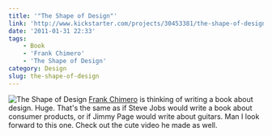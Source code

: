 ```yaml
---
title: '"The Shape of Design"'
link: 'http://www.kickstarter.com/projects/30453381/the-shape-of-design'
date: '2011-01-31 22:33'
tags:
    - Book
    - 'Frank Chimero'
    - 'The Shape of Design'
category: Design
slug: the-shape-of-design
---
```


![](http://www.frankchimero.com/dropbox/shapeofdesign/book.jpg "The Shape of Design") [Frank Chimero](http://frankchimero.com) is thinking of writing a book about design. Huge. That's the same as if Steve Jobs would write a book about consumer products, or if Jimmy Page would write about guitars. Man I look forward to this one. Check out the cute video he made as well.
